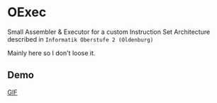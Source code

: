 # OExec

Small Assembler & Executor for a custom Instruction Set Architecture described in `Informatik Oberstufe 2 (Oldenburg)`

Mainly here so I don't loose it.

## Demo
[GIF](https://gfycat.com/FancySeriousBlacknorwegianelkhound)
